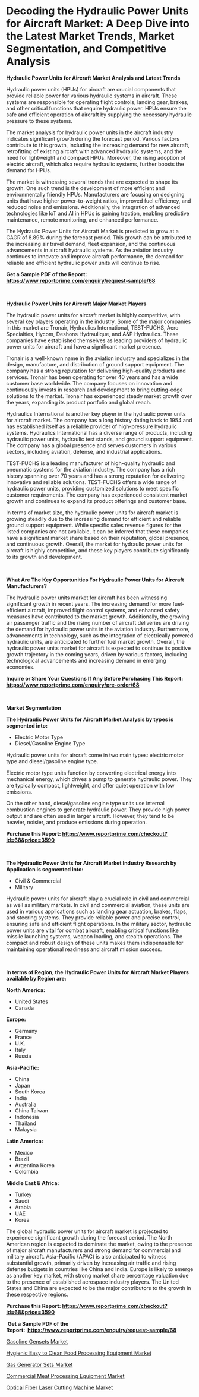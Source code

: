 <p><h1>Decoding the Hydraulic Power Units for Aircraft Market: A Deep Dive into the Latest Market Trends, Market Segmentation, and Competitive Analysis</h1></p><p><strong>Hydraulic Power Units for Aircraft Market Analysis and Latest Trends</strong></p>
<p><p>Hydraulic power units (HPUs) for aircraft are crucial components that provide reliable power for various hydraulic systems in aircraft. These systems are responsible for operating flight controls, landing gear, brakes, and other critical functions that require hydraulic power. HPUs ensure the safe and efficient operation of aircraft by supplying the necessary hydraulic pressure to these systems.</p><p>The market analysis for hydraulic power units in the aircraft industry indicates significant growth during the forecast period. Various factors contribute to this growth, including the increasing demand for new aircraft, retrofitting of existing aircraft with advanced hydraulic systems, and the need for lightweight and compact HPUs. Moreover, the rising adoption of electric aircraft, which also require hydraulic systems, further boosts the demand for HPUs.</p><p>The market is witnessing several trends that are expected to shape its growth. One such trend is the development of more efficient and environmentally friendly HPUs. Manufacturers are focusing on designing units that have higher power-to-weight ratios, improved fuel efficiency, and reduced noise and emissions. Additionally, the integration of advanced technologies like IoT and AI in HPUs is gaining traction, enabling predictive maintenance, remote monitoring, and enhanced performance.</p><p>The Hydraulic Power Units for Aircraft Market is predicted to grow at a CAGR of 8.89% during the forecast period. This growth can be attributed to the increasing air travel demand, fleet expansion, and the continuous advancements in aircraft hydraulic systems. As the aviation industry continues to innovate and improve aircraft performance, the demand for reliable and efficient hydraulic power units will continue to rise.</p></p>
<p><strong>Get a Sample PDF of the Report:&nbsp; <a href="https://www.reportprime.com/enquiry/request-sample/68">https://www.reportprime.com/enquiry/request-sample/68</a></strong></p>
<p>&nbsp;</p>
<p><strong>Hydraulic Power Units for Aircraft Major Market Players</strong></p>
<p><p>The hydraulic power units for aircraft market is highly competitive, with several key players operating in the industry. Some of the major companies in this market are Tronair, Hydraulics International, TEST-FUCHS, Aero Specialties, Hycom, Deshons Hydraulique, and A&P Hydraulics. These companies have established themselves as leading providers of hydraulic power units for aircraft and have a significant market presence.</p><p>Tronair is a well-known name in the aviation industry and specializes in the design, manufacture, and distribution of ground support equipment. The company has a strong reputation for delivering high-quality products and services. Tronair has been operating for over 40 years and has a wide customer base worldwide. The company focuses on innovation and continuously invests in research and development to bring cutting-edge solutions to the market. Tronair has experienced steady market growth over the years, expanding its product portfolio and global reach.</p><p>Hydraulics International is another key player in the hydraulic power units for aircraft market. The company has a long history dating back to 1954 and has established itself as a reliable provider of high-pressure hydraulic systems. Hydraulics International has a diverse range of products, including hydraulic power units, hydraulic test stands, and ground support equipment. The company has a global presence and serves customers in various sectors, including aviation, defense, and industrial applications.</p><p>TEST-FUCHS is a leading manufacturer of high-quality hydraulic and pneumatic systems for the aviation industry. The company has a rich history spanning over 70 years and has a strong reputation for delivering innovative and reliable solutions. TEST-FUCHS offers a wide range of hydraulic power units, providing customized solutions to meet specific customer requirements. The company has experienced consistent market growth and continues to expand its product offerings and customer base.</p><p>In terms of market size, the hydraulic power units for aircraft market is growing steadily due to the increasing demand for efficient and reliable ground support equipment. While specific sales revenue figures for the listed companies are not available, it can be inferred that these companies have a significant market share based on their reputation, global presence, and continuous growth. Overall, the market for hydraulic power units for aircraft is highly competitive, and these key players contribute significantly to its growth and development.</p></p>
<p>&nbsp;</p>
<p><strong>What Are The Key Opportunities For Hydraulic Power Units for Aircraft Manufacturers?</strong></p>
<p><p>The hydraulic power units market for aircraft has been witnessing significant growth in recent years. The increasing demand for more fuel-efficient aircraft, improved flight control systems, and enhanced safety measures have contributed to the market growth. Additionally, the growing air passenger traffic and the rising number of aircraft deliveries are driving the demand for hydraulic power units in the aviation industry. Furthermore, advancements in technology, such as the integration of electrically powered hydraulic units, are anticipated to further fuel market growth. Overall, the hydraulic power units market for aircraft is expected to continue its positive growth trajectory in the coming years, driven by various factors, including technological advancements and increasing demand in emerging economies.</p></p>
<p><strong>Inquire or Share Your Questions If Any Before Purchasing This Report: <a href="https://www.reportprime.com/enquiry/pre-order/68">https://www.reportprime.com/enquiry/pre-order/68</a></strong></p>
<p>&nbsp;</p>
<p><strong>Market Segmentation</strong></p>
<p><strong>The Hydraulic Power Units for Aircraft Market Analysis by types is segmented into:</strong></p>
<p><ul><li>Electric Motor Type</li><li>Diesel/Gasoline Engine Type</li></ul></p>
<p><p>Hydraulic power units for aircraft come in two main types: electric motor type and diesel/gasoline engine type. </p><p>Electric motor type units function by converting electrical energy into mechanical energy, which drives a pump to generate hydraulic power. They are typically compact, lightweight, and offer quiet operation with low emissions. </p><p>On the other hand, diesel/gasoline engine type units use internal combustion engines to generate hydraulic power. They provide high power output and are often used in larger aircraft. However, they tend to be heavier, noisier, and produce emissions during operation.</p></p>
<p><strong>Purchase this Report:&nbsp;<a href="https://www.reportprime.com/checkout?id=68&price=3590">https://www.reportprime.com/checkout?id=68&price=3590</a></strong></p>
<p>&nbsp;</p>
<p><strong>The Hydraulic Power Units for Aircraft Market Industry Research by Application is segmented into:</strong></p>
<p><ul><li>Civil & Commercial</li><li>Military</li></ul></p>
<p><p>Hydraulic power units for aircraft play a crucial role in civil and commercial as well as military markets. In civil and commercial aviation, these units are used in various applications such as landing gear actuation, brakes, flaps, and steering systems. They provide reliable power and precise control, ensuring safe and efficient flight operations. In the military sector, hydraulic power units are vital for combat aircraft, enabling critical functions like missile launching systems, weapon loading, and stealth operations. The compact and robust design of these units makes them indispensable for maintaining operational readiness and aircraft mission success.</p></p>
<p>&nbsp;</p>
<p><strong>In terms of Region, the Hydraulic Power Units for Aircraft Market Players available by Region are:</strong></p>
<p>
    <p> <strong> North America: </strong>
        <ul>
            <li>United States</li>
            <li>Canada</li>
        </ul>
        </p> 
    <p> <strong> Europe: </strong>
        <ul>
            <li>Germany</li>
            <li>France</li>
            <li>U.K.</li>
            <li>Italy</li>
            <li>Russia</li>
        </ul>
        </p> 
    <p> <strong> Asia-Pacific: </strong>
        <ul>
            <li>China</li>
            <li>Japan</li>
            <li>South Korea</li>
            <li>India</li>
            <li>Australia</li>
            <li>China Taiwan</li>
            <li>Indonesia</li>
            <li>Thailand</li>
            <li>Malaysia</li>
        </ul>
        </p> 
    <p> <strong> Latin America: </strong>
        <ul>
            <li>Mexico</li>
            <li>Brazil</li>
            <li>Argentina Korea</li>
            <li>Colombia</li>
        </ul>
        </p> 
    <p> <strong> Middle East & Africa: </strong>
        <ul>
            <li>Turkey</li>
            <li>Saudi</li>
            <li>Arabia</li>
            <li>UAE</li>
            <li>Korea</li>
        </ul>
    </p>
    </p>
<p><p>The global hydraulic power units for aircraft market is projected to experience significant growth during the forecast period. The North American region is expected to dominate the market, owing to the presence of major aircraft manufacturers and strong demand for commercial and military aircraft. Asia-Pacific (APAC) is also anticipated to witness substantial growth, primarily driven by increasing air traffic and rising defense budgets in countries like China and India. Europe is likely to emerge as another key market, with strong market share percentage valuation due to the presence of established aerospace industry players. The United States and China are expected to be the major contributors to the growth in these respective regions.</p></p>
<p><strong>Purchase this Report: <a href="https://www.reportprime.com/checkout?id=68&price=3590">https://www.reportprime.com/checkout?id=68&price=3590</a></strong></p>
<p>&nbsp;<strong>Get a Sample PDF of the Report:&nbsp;&nbsp;<a href="https://www.reportprime.com/enquiry/request-sample/68">https://www.reportprime.com/enquiry/request-sample/68</a></strong></p>
<p><strong></strong></p>
<p><p><a href="https://www.linkedin.com/pulse/decoding-gasoline-gensets-market-deep-dive-latest-trends-zcb8e/">Gasoline Gensets Market</a></p><p><a href="https://www.linkedin.com/pulse/hygienic-easy-clean-food-processing-equipment-market-xtape/">Hygienic Easy to Clean Food Processing Equipment Market</a></p><p><a href="https://www.linkedin.com/pulse/gas-generator-sets-market-share-amp-new-trends-analysis-mbzue/">Gas Generator Sets Market</a></p><p><a href="https://medium.com/@minnieebert2827/commercial-meat-processing-equipment-market-outlook-industry-overview-and-forecast-2023-to-2030-5bc5743c09bb">Commercial Meat Processing Equipment Market</a></p><p><a href="https://medium.com/@dioncollins8227/optical-fiber-laser-cutting-machine-market-comprehensive-assessment-by-type-application-and-e853c4e53ec7">Optical Fiber Laser Cutting Machine Market</a></p></p>